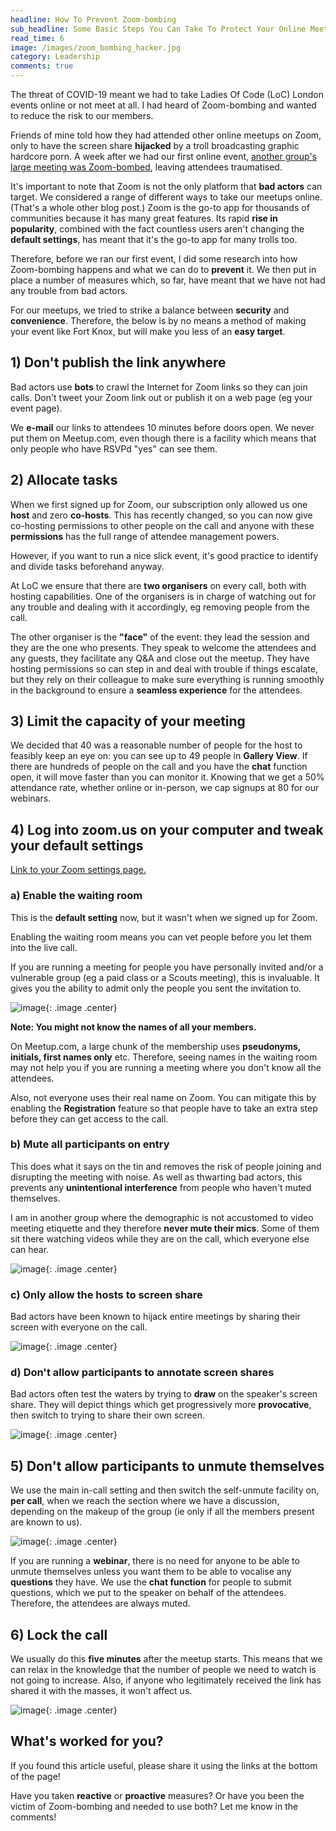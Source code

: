 ```yaml
---
headline: How To Prevent Zoom-bombing
sub_headline: Some Basic Steps You Can Take To Protect Your Online Meeting 
read_time: 6
image: /images/zoom_bombing_hacker.jpg
category: Leadership
comments: true
---
```


The threat of COVID-19 meant we had to take Ladies Of Code (LoC) London events online or not meet at all.  I had heard of Zoom-bombing and wanted to reduce the risk to our members.

Friends of mine told how they had attended other online meetups on Zoom, only to have the screen share **hijacked** by a troll broadcasting graphic hardcore porn.  A week after we had our first online event, [another group's large meeting was Zoom-bombed](https://cubicgarden.com/2020/04/17/illegal-zoom-bombing-is-out-of-control/), leaving attendees traumatised.

It's important to note that Zoom is not the only platform that **bad actors** can target.  We considered a range of different ways to take our meetups online.  (That's a whole other blog post.)  Zoom is the go-to app for thousands of communities because it has many great features.  Its rapid **rise in popularity**, combined with the fact countless users aren't changing the **default settings**, has meant that it's the go-to app for many trolls too.

Therefore, before we ran our first event, I did some research into how Zoom-bombing happens and what we can do to **prevent** it.  We then put in place a number of measures which, so far, have meant that we have not had any trouble from bad actors.

For our meetups, we tried to strike a balance between **security** and **convenience**.  Therefore, the below is by no means a method of making your event like Fort Knox, but will make you less of an **easy target**.

## 1) Don't publish the link anywhere

Bad actors use **bots** to crawl the Internet for Zoom links so they can join calls.  Don't tweet your Zoom link out or publish it on a web page (eg your event page).

We **e-mail** our links to attendees 10 minutes before doors open.  We never put them on Meetup.com, even though there is a facility which means that only people who have RSVPd "yes" can see them.

## 2) Allocate tasks

When we first signed up for Zoom, our subscription only allowed us one **host** and zero **co-hosts**.  This has recently changed, so you can now give co-hosting permissions to other people on the call and anyone with these **permissions** has the full range of attendee management powers.

However, if you want to run a nice slick event, it's good practice to identify and divide tasks beforehand anyway.

At LoC we ensure that there are **two organisers** on every call, both with hosting capabilities.  One of the organisers is in charge of watching out for any trouble and dealing with it accordingly, eg removing people from the call.

The other organiser is the **"face"** of the event: they lead the session and they are the one who presents.  They speak to welcome the attendees and any guests, they facilitate any Q&A and close out the meetup.  They have hosting permissions so can step in and deal with trouble if things escalate, but they rely on their colleague to make sure everything is running smoothly in the background to ensure a **seamless experience** for the attendees.

## 3) Limit the capacity of your meeting

We decided that 40 was a reasonable number of people for the host to feasibly keep an eye on: you can see up to 49 people in **Gallery View**.  If there are hundreds of people on the call and you have the **chat** function open, it will move faster than you can monitor it.  Knowing that we get a 50% attendance rate, whether online or in-person, we cap signups at 80 for our webinars.

## 4) Log into zoom.us on your computer and tweak your default settings

[Link to your Zoom settings page.](https://us02web.zoom.us/profile/setting)

### a) Enable the waiting room

This is the **default setting** now, but it wasn't when we signed up for Zoom.

Enabling the waiting room means you can vet people before you let them into the live call.

If you are running a meeting for people you have personally invited and/or a vulnerable group (eg a paid class or a Scouts meeting), this is invaluable.  It gives you the ability to admit only the people you sent the invitation to.

![image](/images/zoom_waiting_room.jpg){: .image .center}

**Note: You might not know the names of all your members.**

On Meetup.com, a large chunk of the membership uses **pseudonyms, initials, first names only** etc.  Therefore, seeing names in the waiting room may not help you if you are running a meeting where you don't know all the attendees.

Also, not everyone uses their real name on Zoom.  You can mitigate this by enabling the **Registration** feature so that people have to take an extra step before they can get access to the call.

### b) Mute all participants on entry

This does what it says on the tin and removes the risk of people joining and disrupting the meeting with noise.  As well as thwarting bad actors, this prevents any **unintentional interference** from people who haven't muted themselves.

I am in another group where the demographic is not accustomed to video meeting etiquette and they therefore **never mute their mics**.  Some of them sit there watching videos while they are on the call, which everyone else can hear.

![image](/images/zoom_mute_on_entry.jpg){: .image .center}

### c) Only allow the hosts to screen share

Bad actors have been known to hijack entire meetings by sharing their screen with everyone on the call.

![image](/images/zoom_screen_share.jpg){: .image .center}

### d) Don't allow participants to annotate screen shares

Bad actors often test the waters by trying to **draw** on the speaker's screen share.  They will depict things which get progressively more **provocative**, then switch to trying to share their own screen.

![image](/images/zoom_annotate.jpg){: .image .center}

## 5) Don't allow participants to unmute themselves

We use the main in-call setting and then switch the self-unmute facility on, **per call**, when we reach the section where we have a discussion, depending on the makeup of the group (ie only if all the members present are known to us).

![image](/images/zoom_no_unmute.jpg){: .image .center}

If you are running a **webinar**, there is no need for anyone to be able to unmute themselves unless you want them to be able to vocalise any **questions** they have.  We use the **chat function** for people to submit questions, which we put to the speaker on behalf of the attendees.  Therefore, the attendees are always muted.

## 6) Lock the call

We usually do this **five minutes** after the meetup starts.  This means that we can relax in the knowledge that the number of people we need to watch is not going to increase.  Also, if anyone who legitimately received the link has shared it with the masses, it won't affect us.

![image](/images/zoom_lock_meeting.jpg){: .image .center}

## What's worked for you?

If you found this article useful, please share it using the links at the bottom of the page!

Have you taken **reactive** or **proactive** measures?  Or have you been the victim of Zoom-bombing and needed to use both?  Let me know in the comments!

